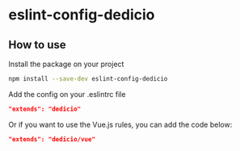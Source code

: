 # eslint-config-dedicio

## How to use

Install the package on your project
```bash
npm install --save-dev eslint-config-dedicio
```

Add the config on your .eslintrc file
```json
"extends": "dedicio"
```

Or if you want to use the Vue.js rules, you can add the code below:
```json
"extends": "dedicio/vue"
```